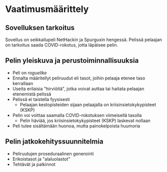 # Vaatimusmäärittely

## Sovelluksen tarkoitus
Sovellus on seikkailupeli NetHackin ja Spurguxin hengessä. Pelissä pelaajan on tarkoitus saada COVID-rokotus, jotta läpäisee pelin.

## Pelin yleiskuva ja perustoiminnallisuuksia
- Peli on *roguelike*
- Ennalta määritellyt peliruudut eli tasot, joihin pelaaja etenee taso kerrallaan
- Useita erilaisia "hirviöitä", jotka voivat auttaa tai haitata pelaajan etenemistä pelissä
- Pelissä ei taistella fyysisesti 
   - Pelaajan kestopisteiden sijaan pelaajalla on kriisinsietokykypisteet (KSKP)
- Pelin voi voittaa saamalla COVID-rokotuksen viimeisellä tasolla
   - Pelin häviää, jos kriisinsietokykypisteet (KSKP) laskevat nollaan
- Peli tulee sisältämään huonoa, mutta painokelpoista huumoria

## Pelin jatkokehityssuunnitelmia
- Peliruutujen proseduraalinen generointi
- Erikoistasot ja "alaluolastot"
- Tehtävät ja palkinnot
